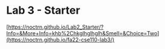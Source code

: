 # Lab 3 - Starter
[https://noctrn.github.io/Lab2_Starter/?Info=&More+Info=khb%2Chkglhglhglh&Smell=&Choice=Two](https://noctrn.github.io/fa22-cse110-lab3/)
